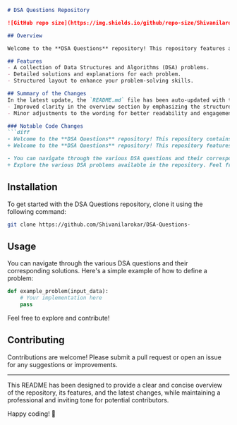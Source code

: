 ```markdown
# DSA Questions Repository

![GitHub repo size](https://img.shields.io/github/repo-size/Shivanilarokar/DSA-Questions-) ![GitHub issues](https://img.shields.io/github/issues/Shivanilarokar/DSA-Questions-) ![GitHub stars](https://img.shields.io/github/stars/Shivanilarokar/DSA-Questions-) 

## Overview

Welcome to the **DSA Questions** repository! This repository features a comprehensive set of DSA questions 🤖, solutions, and explanations aimed at providing a structured learning path for developers. 🚀

## Features
- A collection of Data Structures and Algorithms (DSA) problems.
- Detailed solutions and explanations for each problem.
- Structured layout to enhance your problem-solving skills.

## Summary of the Changes
In the latest update, the `README.md` file has been auto-updated with the following changes:
- Improved clarity in the overview section by emphasizing the structured learning path for developers.
- Minor adjustments to the wording for better readability and engagement.

### Notable Code Changes
```diff
- Welcome to the **DSA Questions** repository! This repository contains a collection of Data Structures and Algorithms (DSA) problems designed to enhance your programming skills.
+ Welcome to the **DSA Questions** repository! This repository features a comprehensive set of DSA questions 🤖, solutions, and explanations aimed at providing a structured learning path for developers. 🚀

- You can navigate through the various DSA questions and their corresponding solutions. Here's a simple example of how to define a problem:
+ Explore the various DSA problems available in the repository. Feel free to use the provided solutions as a reference for your own implementations.
```

## Installation
To get started with the DSA Questions repository, clone it using the following command:
```bash
git clone https://github.com/Shivanilarokar/DSA-Questions-
```

## Usage
You can navigate through the various DSA questions and their corresponding solutions. Here's a simple example of how to define a problem:
```python
def example_problem(input_data):
    # Your implementation here
    pass
```

Feel free to explore and contribute!

## Contributing
Contributions are welcome! Please submit a pull request or open an issue for any suggestions or improvements.

---

This README has been designed to provide a clear and concise overview of the repository, its features, and the latest changes, while maintaining a professional and inviting tone for potential contributors.

Happy coding! 🚀
```